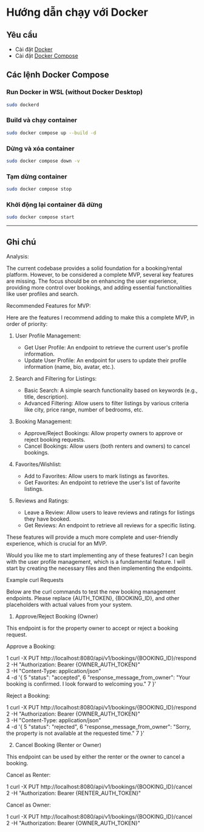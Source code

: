# Hướng dẫn chạy với Docker

## Yêu cầu
- Cài đặt [Docker](https://docs.docker.com/get-docker/)  
- Cài đặt [Docker Compose](https://docs.docker.com/compose/install/)  

## Các lệnh Docker Compose

### Run Docker in WSL (without Docker Desktop)
```bash
sudo dockerd
```

### Build và chạy container
```bash
sudo docker compose up --build -d
```

### Dừng và xóa container
```bash
sudo docker compose down -v
```

### Tạm dừng container
```bash
sudo docker compose stop
```

### Khởi động lại container đã dừng
```bash
sudo docker compose start
```

---

## Ghi chú
Analysis:

The current codebase provides a solid foundation for a booking/rental platform. However, to be considered a complete MVP, several key features are missing. The focus should be on
enhancing the user experience, providing more control over bookings, and adding essential functionalities like user profiles and search.

Recommended Features for MVP:

Here are the features I recommend adding to make this a complete MVP, in order of priority:

1. User Profile Management:
    * Get User Profile: An endpoint to retrieve the current user's profile information.
    * Update User Profile: An endpoint for users to update their profile information (name, bio, avatar, etc.).

2. Search and Filtering for Listings:
    * Basic Search: A simple search functionality based on keywords (e.g., title, description).
    * Advanced Filtering: Allow users to filter listings by various criteria like city, price range, number of bedrooms, etc.

3. Booking Management:
    * Approve/Reject Bookings: Allow property owners to approve or reject booking requests.
    * Cancel Bookings: Allow users (both renters and owners) to cancel bookings.

4. Favorites/Wishlist:
    * Add to Favorites: Allow users to mark listings as favorites.
    * Get Favorites: An endpoint to retrieve the user's list of favorite listings.

5. Reviews and Ratings:
    * Leave a Review: Allow users to leave reviews and ratings for listings they have booked.
    * Get Reviews: An endpoint to retrieve all reviews for a specific listing.

These features will provide a much more complete and user-friendly experience, which is crucial for an MVP.

Would you like me to start implementing any of these features? I can begin with the user profile management, which is a fundamental feature. I will start by creating the necessary files
and then implementing the endpoints.


Example curl Requests

  Below are the curl commands to test the new booking management endpoints. Please replace {AUTH_TOKEN}, {BOOKING_ID}, and other placeholders with actual values from your
  system.

  1. Approve/Reject Booking (Owner)

  This endpoint is for the property owner to accept or reject a booking request.

  Approve a Booking:

   1 curl -X PUT http://localhost:8080/api/v1/bookings/{BOOKING_ID}/respond \
   2 -H "Authorization: Bearer {OWNER_AUTH_TOKEN}" \
   3 -H "Content-Type: application/json" \
   4 -d '{
   5     "status": "accepted",
   6     "response_message_from_owner": "Your booking is confirmed. I look forward to welcoming you."
   7 }'

  Reject a Booking:

   1 curl -X PUT http://localhost:8080/api/v1/bookings/{BOOKING_ID}/respond \
   2 -H "Authorization: Bearer {OWNER_AUTH_TOKEN}" \
   3 -H "Content-Type: application/json" \
   4 -d '{
   5     "status": "rejected",
   6     "response_message_from_owner": "Sorry, the property is not available at the requested time."
   7 }'

  2. Cancel Booking (Renter or Owner)

  This endpoint can be used by either the renter or the owner to cancel a booking.

  Cancel as Renter:

   1 curl -X PUT http://localhost:8080/api/v1/bookings/{BOOKING_ID}/cancel \
   2 -H "Authorization: Bearer {RENTER_AUTH_TOKEN}"

  Cancel as Owner:

   1 curl -X PUT http://localhost:8080/api/v1/bookings/{BOOKING_ID}/cancel \
   2 -H "Authorization: Bearer {OWNER_AUTH_TOKEN}"
